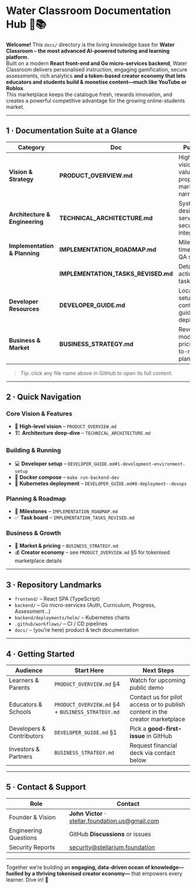 # Water Classroom Documentation Hub 🌊📚

**Welcome!** This `docs/` directory is the living knowledge base for **Water Classroom – the most advanced AI-powered tutoring and learning platform**.  
Built on a modern **React front-end and Go micro-services backend**, Water Classroom delivers personalised instruction, engaging gamification, secure assessments, rich analytics **and a token-based creator economy that lets educators and students build & monetise content—much like YouTube or Roblox**.  
This marketplace keeps the catalogue fresh, rewards innovation, and creates a powerful competitive advantage for the growing online-students market.

---

## 1 · Documentation Suite at a Glance

| Category | Doc | Purpose |
|----------|-----|---------|
| **Vision & Strategy** | **PRODUCT_OVERVIEW.md** | High-level vision, value proposition, market narrative |
| **Architecture & Engineering** | **TECHNICAL_ARCHITECTURE.md** | System design, services, security, AI integration |
| **Implementation & Planning** | **IMPLEMENTATION_ROADMAP.md** | Milestones, timelines, QA strategy |
| | **IMPLEMENTATION_TASKS_REVISED.md** | Detailed actionable task list |
| **Developer Resources** | **DEVELOPER_GUIDE.md** | Local setup, contribution guidelines, deployment |
| **Business & Market** | **BUSINESS_STRATEGY.md** | Revenue model, pricing, go-to-market plan |

> Tip: click any file name above in GitHub to open its full content.

---

## 2 · Quick Navigation

### Core Vision & Features
- 🌟 **High-level vision** – `PRODUCT_OVERVIEW.md`
- 🏗 **Architecture deep-dive** – `TECHNICAL_ARCHITECTURE.md`

### Building & Running
- 💻 **Developer setup** – `DEVELOPER_GUIDE.md#1-development-environment-setup`
- 🐳 **Docker compose** – `make run-backend-dev`
- 🚀 **Kubernetes deployment** – `DEVELOPER_GUIDE.md#8-deployment--devops`

### Planning & Roadmap
- 📅 **Milestones** – `IMPLEMENTATION_ROADMAP.md`
- ✅ **Task board** – `IMPLEMENTATION_TASKS_REVISED.md`

### Business & Growth
- 💼 **Market & pricing** – `BUSINESS_STRATEGY.md`
- 💰 **Creator economy** – see `PRODUCT_OVERVIEW.md` §5 for tokenised marketplace details

---

## 3 · Repository Landmarks

- `frontend/`  – React SPA (TypeScript)  
- `backend/`   – Go micro-services (Auth, Curriculum, Progress, Assessment…)  
- `backend/deployments/helm/` – Kubernetes charts  
- `.github/workflows/` – CI / CD pipelines  
- `docs/` – (you’re here) product & tech documentation

---

## 4 · Getting Started

| Audience | Start Here | Next Steps |
|----------|-----------|------------|
| Learners & Parents | `PRODUCT_OVERVIEW.md` §4 | Watch for upcoming public demo |
| Educators & Schools | `PRODUCT_OVERVIEW.md` §4 + `BUSINESS_STRATEGY.md` | Contact us for pilot access or to publish content in the creator marketplace |
| Developers & Contributors | `DEVELOPER_GUIDE.md` §1 | Pick a **good-first-issue** in GitHub |
| Investors & Partners | `BUSINESS_STRATEGY.md` | Request financial deck via contact below |

---

## 5 · Contact & Support

| Role | Contact |
|------|---------|
| Founder & Vision | **John Victor** · stellar.foundation.us@gmail.com |
| Engineering Questions | GitHub **Discussions** or issues |
| Security Reports | security@stellarium.foundation |

---

Together we’re building an **engaging, data-driven ocean of knowledge—fuelled by a thriving tokenised creator economy—** that empowers every learner. Dive in! 🌊
